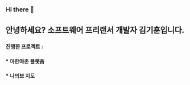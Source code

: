 ### Hi there 👋

## 안녕하세요? 소프트웨어 프리랜서 개발자 김기훈입니다.

#### 진행한 프로젝트 :
#### * 마한아존 플랫폼
#### * 나믜브 지도



<!--
**SamuelGalaxys/SamuelGalaxys** is a ✨ _special_ ✨ repository because its `README.md` (this file) appears on your GitHub profile.

Here are some ideas to get you started:

- 🔭 I’m currently working on ...
- 🌱 I’m currently learning ...
- 👯 I’m looking to collaborate on ...
- 🤔 I’m looking for help with ...
- 💬 Ask me about ...
- 📫 How to reach me: ...
- 😄 Pronouns: ...
- ⚡ Fun fact: ...
-->

